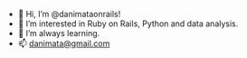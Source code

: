 - 👋 Hi, I’m @danimataonrails!
- 👀 I’m interested in Ruby on Rails, Python and data analysis.
- 🌱 I’m always learning. 
- 📫 danimata@gmail.com


